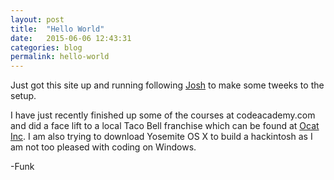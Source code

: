 ```yaml
---
layout: post
title:  "Hello World"
date:   2015-06-06 12:43:31
categories: blog
permalink: hello-world
---
```

 Just got this site up and running following [Josh](http://joshualande.com/jekyll-github-pages-poole/) to make some tweeks to the setup.

 I have just recently finished up some of the courses at codeacademy.com and did a face lift to a local Taco Bell franchise which can be found at [Ocat Inc](http://mafunk92.github.io/ocat). I am also trying to download Yosemite OS X to build a hackintosh as I am  not too pleased with coding on Windows.

 -Funk

